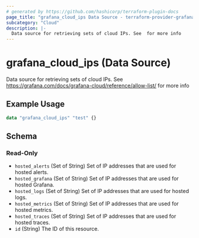 ```yaml
---
# generated by https://github.com/hashicorp/terraform-plugin-docs
page_title: "grafana_cloud_ips Data Source - terraform-provider-grafana"
subcategory: "Cloud"
description: |-
  Data source for retrieving sets of cloud IPs. See  for more info
---
```


# grafana_cloud_ips (Data Source)

Data source for retrieving sets of cloud IPs. See https://grafana.com/docs/grafana-cloud/reference/allow-list/ for more info

## Example Usage

```terraform
data "grafana_cloud_ips" "test" {}
```

<!-- schema generated by tfplugindocs -->
## Schema

### Read-Only

- `hosted_alerts` (Set of String) Set of IP addresses that are used for hosted alerts.
- `hosted_grafana` (Set of String) Set of IP addresses that are used for hosted Grafana.
- `hosted_logs` (Set of String) Set of IP addresses that are used for hosted logs.
- `hosted_metrics` (Set of String) Set of IP addresses that are used for hosted metrics.
- `hosted_traces` (Set of String) Set of IP addresses that are used for hosted traces.
- `id` (String) The ID of this resource.
